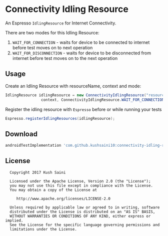 Connectivity Idling Resource
============================

An Espresso `IdlingResource` for Internet Connectivity.

There are two modes for this Idling Resource:
1. `WAIT_FOR_CONNECTION` - waits for device to be connected to internet before test moves on to next operation
2. `WAIT_FOR_DISCONNECTION` - waits for device to be disconnected from internet before test moves on to the next operation



Usage
-----

Create an Idling Resource with resourceName, context and mode:
```java
IdlingResource idlingResource = new ConnectivityIdlingResource("resourceName",
                context, ConnectivityIdlingResource.WAIT_FOR_CONNECTION);
```

Register the idling resource with `Espresso` before or while running your tests
```java
Espresso.registerIdlingResources(idlingResource);
```



Download
-------

```groovy
androidTestImplementation 'com.github.kushsaini10:connectivity-idling-resource:1.0.0'
```



License
-------

      Copyright 2017 Kush Saini
   
      Licensed under the Apache License, Version 2.0 (the "License");
      you may not use this file except in compliance with the License.
      You may obtain a copy of the License at

         http://www.apache.org/licenses/LICENSE-2.0

      Unless required by applicable law or agreed to in writing, software
      distributed under the License is distributed on an "AS IS" BASIS,
      WITHOUT WARRANTIES OR CONDITIONS OF ANY KIND, either express or implied.
      See the License for the specific language governing permissions and
      limitations under the License.
